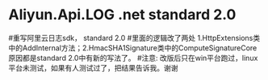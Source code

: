 # Aliyun.Api.LOG .net standard 2.0
#重写阿里云日志sdk， standard 2.0
#里面的逻辑改了两处
1.HttpExtensions类中的AddInternal方法；2.HmacSHA1Signature类中的ComputeSignatureCore 原因都是standard 2.0中有新的写法了。
#注意: 改版后只在win平台跑过，linux平台未测试，如果有人测试过了，把结果告诉我。谢谢
